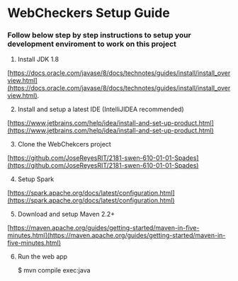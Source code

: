 # WebCheckers Setup Guide
### Follow below step by step instructions to setup your development enviroment to work on this project

1. Install JDK 1.8

[https://docs.oracle.com/javase/8/docs/technotes/guides/install/install_overview.html](https://docs.oracle.com/javase/8/docs/technotes/guides/install/install_overview.html).
  

2. Install and setup a latest IDE (IntelliJIDEA recommended)

[https://www.jetbrains.com/help/idea/install-and-set-up-product.html](https://www.jetbrains.com/help/idea/install-and-set-up-product.html)

3. Clone the WebChekcers project

[https://github.com/JoseReyesRIT/2181-swen-610-01-01-Spades](https://github.com/JoseReyesRIT/2181-swen-610-01-01-Spades)

4. Setup Spark

 [https://spark.apache.org/docs/latest/configuration.html](https://spark.apache.org/docs/latest/configuration.html)

5. Download and setup Maven 2.2+

[https://maven.apache.org/guides/getting-started/maven-in-five-minutes.html](https://maven.apache.org/guides/getting-started/maven-in-five-minutes.html)

6. Run the web app

    $ mvn compile exec:java
    
   
  
